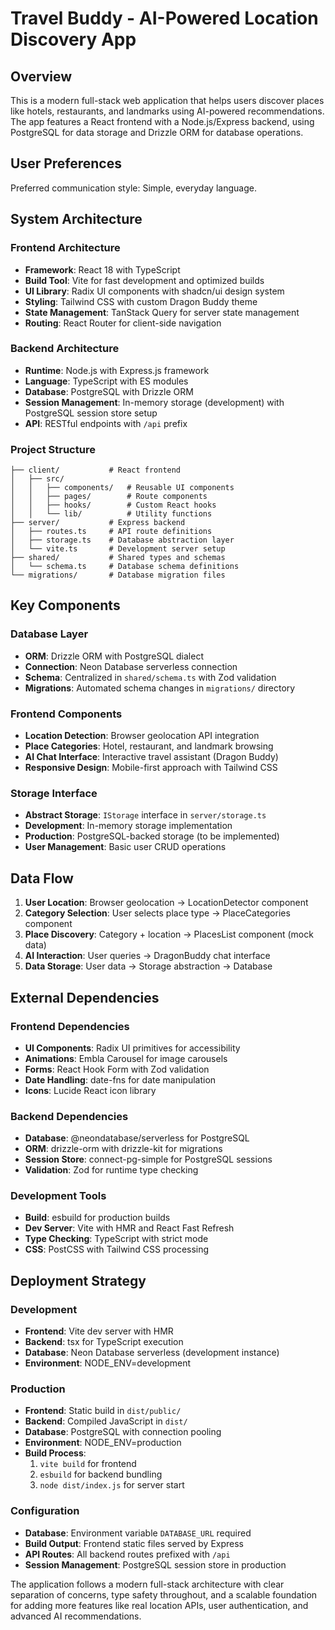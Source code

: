 # Travel Buddy - AI-Powered Location Discovery App

## Overview

This is a modern full-stack web application that helps users discover places like hotels, restaurants, and landmarks using AI-powered recommendations. The app features a React frontend with a Node.js/Express backend, using PostgreSQL for data storage and Drizzle ORM for database operations.

## User Preferences

Preferred communication style: Simple, everyday language.

## System Architecture

### Frontend Architecture
- **Framework**: React 18 with TypeScript
- **Build Tool**: Vite for fast development and optimized builds
- **UI Library**: Radix UI components with shadcn/ui design system
- **Styling**: Tailwind CSS with custom Dragon Buddy theme
- **State Management**: TanStack Query for server state management
- **Routing**: React Router for client-side navigation

### Backend Architecture
- **Runtime**: Node.js with Express.js framework
- **Language**: TypeScript with ES modules
- **Database**: PostgreSQL with Drizzle ORM
- **Session Management**: In-memory storage (development) with PostgreSQL session store setup
- **API**: RESTful endpoints with `/api` prefix

### Project Structure
```
├── client/           # React frontend
│   ├── src/
│   │   ├── components/   # Reusable UI components
│   │   ├── pages/        # Route components
│   │   ├── hooks/        # Custom React hooks
│   │   └── lib/          # Utility functions
├── server/           # Express backend
│   ├── routes.ts     # API route definitions
│   ├── storage.ts    # Database abstraction layer
│   └── vite.ts       # Development server setup
├── shared/           # Shared types and schemas
│   └── schema.ts     # Database schema definitions
└── migrations/       # Database migration files
```

## Key Components

### Database Layer
- **ORM**: Drizzle ORM with PostgreSQL dialect
- **Connection**: Neon Database serverless connection
- **Schema**: Centralized in `shared/schema.ts` with Zod validation
- **Migrations**: Automated schema changes in `migrations/` directory

### Frontend Components
- **Location Detection**: Browser geolocation API integration
- **Place Categories**: Hotel, restaurant, and landmark browsing
- **AI Chat Interface**: Interactive travel assistant (Dragon Buddy)
- **Responsive Design**: Mobile-first approach with Tailwind CSS

### Storage Interface
- **Abstract Storage**: `IStorage` interface in `server/storage.ts`
- **Development**: In-memory storage implementation
- **Production**: PostgreSQL-backed storage (to be implemented)
- **User Management**: Basic user CRUD operations

## Data Flow

1. **User Location**: Browser geolocation → LocationDetector component
2. **Category Selection**: User selects place type → PlaceCategories component
3. **Place Discovery**: Category + location → PlacesList component (mock data)
4. **AI Interaction**: User queries → DragonBuddy chat interface
5. **Data Storage**: User data → Storage abstraction → Database

## External Dependencies

### Frontend Dependencies
- **UI Components**: Radix UI primitives for accessibility
- **Animations**: Embla Carousel for image carousels
- **Forms**: React Hook Form with Zod validation
- **Date Handling**: date-fns for date manipulation
- **Icons**: Lucide React icon library

### Backend Dependencies
- **Database**: @neondatabase/serverless for PostgreSQL
- **ORM**: drizzle-orm with drizzle-kit for migrations
- **Session Store**: connect-pg-simple for PostgreSQL sessions
- **Validation**: Zod for runtime type checking

### Development Tools
- **Build**: esbuild for production builds
- **Dev Server**: Vite with HMR and React Fast Refresh
- **Type Checking**: TypeScript with strict mode
- **CSS**: PostCSS with Tailwind CSS processing

## Deployment Strategy

### Development
- **Frontend**: Vite dev server with HMR
- **Backend**: tsx for TypeScript execution
- **Database**: Neon Database serverless (development instance)
- **Environment**: NODE_ENV=development

### Production
- **Frontend**: Static build in `dist/public/`
- **Backend**: Compiled JavaScript in `dist/`
- **Database**: PostgreSQL with connection pooling
- **Environment**: NODE_ENV=production
- **Build Process**: 
  1. `vite build` for frontend
  2. `esbuild` for backend bundling
  3. `node dist/index.js` for server start

### Configuration
- **Database**: Environment variable `DATABASE_URL` required
- **Build Output**: Frontend static files served by Express
- **API Routes**: All backend routes prefixed with `/api`
- **Session Management**: PostgreSQL session store in production

The application follows a modern full-stack architecture with clear separation of concerns, type safety throughout, and a scalable foundation for adding more features like real location APIs, user authentication, and advanced AI recommendations.